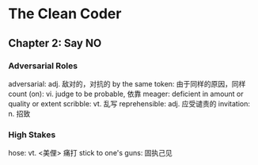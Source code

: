 # The Clean Coder
## Chapter 2: Say NO
### Adversarial Roles
adversarial: adj. 敌对的，对抗的
by the same token: 由于同样的原因，同样
count (on): vi. judge to be probable, 依靠
meager: deficient in amount or quality or extent
scribble: vt. 乱写
reprehensible: adj. 应受谴责的
invitation: n. 招致
### High Stakes
hose: vt. <美俚> 痛打
stick to one's guns: 固执己见
